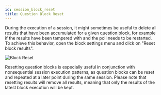 ```yaml
---
id: session_block_reset
title: Question Block Reset
---
```


During the execution of a session, it might sometimes be useful to delete all results that have been accumulated for a given question block, for example if the results have been tampered with and the poll needs to be restarted. To achieve this behavior, open the block settings menu and click on "Reset block results".

![Block Reset](../assets/block_reset.gif)

Resetting question blocks is especially useful in conjunction with nonsequential session execution patterns, as question blocks can be reset and repeated at a later point during the same session. Please note that resetting results will remove all results, meaning that only the results of the latest block execution will be kept.
